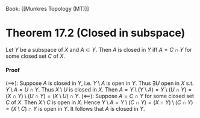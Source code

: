 Book: [[Munkres Topology (MT)]]
# Theorem 17.2 (Closed in subspace)
Let $Y$ be a subspace of $X$ and $A\subset Y$.
Then $A$ is closed in $Y$ iff $A=C\cap Y$ for some closed set $C$ of $X$.
#### Proof
$(\implies):$ Suppose $A$ is closed in $Y$, i.e. $Y\setminus A$ is open in $Y$.
Thus $\exists U$ open in $X$ s.t. $Y\setminus A=U\cap Y$. Thus $X\setminus U$ is closed in $X$.
Then $A=Y\setminus (Y\setminus A)=Y\setminus (U\cap Y)=(X\cap Y)\setminus(U\cap Y)=(X\setminus U)\cap Y$.
$(\impliedby):$ Suppose $A=C\cap Y$ for some closed set $C$ of $X$.
Then $X \setminus C$ is open in $X$.
Hence $Y\setminus A=Y\setminus(C\cap Y)=(X\cap Y)\setminus(C\cap Y)=(X\setminus C)\cap Y$ is open in $Y$.
It follows that $A$ is closed in $Y$.